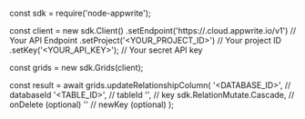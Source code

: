 const sdk = require('node-appwrite');

const client = new sdk.Client()
    .setEndpoint('https://<REGION>.cloud.appwrite.io/v1') // Your API Endpoint
    .setProject('<YOUR_PROJECT_ID>') // Your project ID
    .setKey('<YOUR_API_KEY>'); // Your secret API key

const grids = new sdk.Grids(client);

const result = await grids.updateRelationshipColumn(
    '<DATABASE_ID>', // databaseId
    '<TABLE_ID>', // tableId
    '', // key
    sdk.RelationMutate.Cascade, // onDelete (optional)
    '' // newKey (optional)
);
